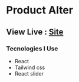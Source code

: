 # Product Alter

## View Live : <a href="https://product-alter.surge.sh">Site</a>

### Tecnologies I Use 
- React
- Tailwind css
- React slider

